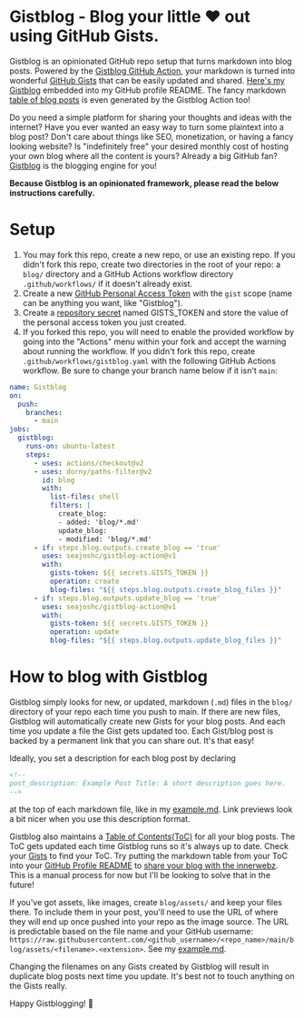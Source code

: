 # Gistblog - Blog your little ❤️ out using GitHub Gists.

Gistblog is an opinionated GitHub repo setup that turns markdown into blog posts. Powered by the [Gistblog GitHub Action](https://github.com/seajoshc/gistblog-action#readme), your markdown is turned into wonderful [GitHub Gists](https://gist.github.com/) that can be easily updated and shared. [Here's my Gistblog](https://github.com/seajoshc) embedded into my GitHub profile README. The fancy markdown [table of blog posts](https://gist.github.com/seajoshc/d898750deca042b9b241ad8b79bcac96) is even generated by the Gistblog Action too!

Do you need a simple platform for sharing your thoughts and ideas with the internet? Have you ever wanted an easy way to turn some plaintext into a blog post? Don't care about things like SEO, monetization, or having a fancy looking website? Is "indefinitely free" your desired monthly cost of hosting your own blog where all the content is yours? Already a big GitHub fan? [Gistblog](https://github.com/seajoshc/gistblog-action#readme) is the blogging engine for you!

**Because Gistblog is an opinionated framework, please read the below instructions carefully.**

# Setup

1. You may fork this repo, create a new repo, or use an existing repo. If you didn't fork this repo, create two directories in the root of your repo: a `blog/` directory and a GitHub Actions workflow directory `.github/workflows/` if it doesn't already exist.
1. Create a new [GitHub Personal Access Token](https://docs.github.com/en/authentication/keeping-your-account-and-data-secure/creating-a-personal-access-token) with the `gist` scope (name can be anything you want, like "Gistblog").
1. Create a [repository secret](https://docs.github.com/en/actions/security-guides/encrypted-secrets#creating-encrypted-secrets-for-a-repository) named GISTS_TOKEN and store the value of the personal access token you just created.
1. If you forked this repo, you will need to enable the provided workflow by going into the "Actions" menu within your fork and accept the warning about running the workflow. If you didn't fork this repo, create `.github/workflows/gistblog.yaml` with the following GitHub Actions workflow. Be sure to change your branch name below if it isn't `main`:

```yaml
name: Gistblog
on:
  push:
    branches:
      - main
jobs:
  gistblog:
    runs-on: ubuntu-latest
    steps:
      - uses: actions/checkout@v2
      - uses: dorny/paths-filter@v2
        id: blog
        with:
          list-files: shell
          filters: |
            create_blog:
            - added: 'blog/*.md'
            update_blog:
            - modified: 'blog/*.md'
      - if: steps.blog.outputs.create_blog == 'true'
        uses: seajoshc/gistblog-action@v1
        with:
          gists-token: ${{ secrets.GISTS_TOKEN }}
          operation: create
          blog-files: "${{ steps.blog.outputs.create_blog_files }}"
      - if: steps.blog.outputs.update_blog == 'true'
        uses: seajoshc/gistblog-action@v1
        with:
          gists-token: ${{ secrets.GISTS_TOKEN }}
          operation: update
          blog-files: "${{ steps.blog.outputs.update_blog_files }}"
```

# How to blog with Gistblog

Gistblog simply looks for new, or updated, markdown (`.md`) files in the `blog/` directory of your repo each time you push to main. If there are new files, Gistblog will automatically create new Gists for your blog posts. And each time you update a file the Gist gets updated too. Each Gist/blog post is backed by a permanent link that you can share out. It's that easy!

Ideally, you set a description for each blog post by declaring

```html
<!--
post_description: Example Post Title: A short description goes here. 
-->
```

at the top of each markdown file, like in my [example.md](./blog/example.md). Link previews look a bit nicer when you use this description format.

Gistblog also maintains a [Table of Contents(ToC)](https://gist.github.com/seajoshc/d898750deca042b9b241ad8b79bcac96) for all your blog posts. The ToC gets updated each time Gistblog runs so it's always up to date. Check your [Gists](https://gist.github.com) to find your ToC. Try putting the markdown table from your ToC into your [GitHub Profile README](https://docs.github.com/en/account-and-profile/setting-up-and-managing-your-github-profile/customizing-your-profile/managing-your-profile-readme) to [share your blog with the innerwebz](https://github.com/seajoshc). This is a manual process for now but I'll be looking to solve that in the future!

If you've got assets, like images, create `blog/assets/` and keep your files there. To include them in your post, you'll need to use the URL of where they will end up once pushed into your repo as the image source. The URL is predictable based on the file name and your GitHub username: `https://raw.githubusercontent.com/<github_username>/<repo_name>/main/blog/assets/<filename>.<extension>`. See my [example.md](./blog/example.md).

Changing the filenames on any Gists created by Gistblog will result in duplicate blog posts next time you update. It's best not to touch anything on the Gists really.

Happy Gistblogging! 🎉

